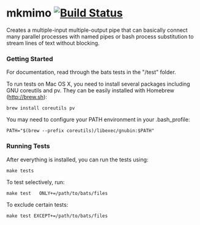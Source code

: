 mkmimo [![Build Status](https://travis-ci.org/netj/mkmimo.svg?branch=master)](https://travis-ci.org/netj/mkmimo)
======

Creates a multiple-input multiple-output pipe that can basically connect many parallel processes with named pipes or bash process substitution to stream lines of text without blocking.

### Getting Started

For documentation, read through the bats tests in the "/test" folder.

To run tests on Mac OS X, you need to install several packages including GNU coreutils and pv. They can be easily installed with Homebrew (http://brew.sh):

`brew install coreutils pv`

You may need to configure your PATH environment in your .bash_profile:

`PATH="$(brew --prefix coreutils)/libexec/gnubin:$PATH"`

### Running Tests

After everything is installed, you can run the tests using:

`make tests`

To test selectively, run:

`make test   ONLY+=/path/to/bats/files`

To exclude certain tests:  

`make test EXCEPT+=/path/to/bats/files`
